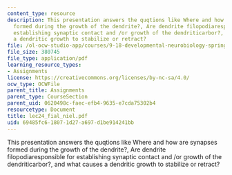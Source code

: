 ```yaml
---
content_type: resource
description: This presentation answers the quqtions like Where and how are synapses
  formed during the growth of the dendrite?, Are dendrite filopodiaresponsible for
  establishing synaptic contact and /or growth of the dendriticarbor?, and what causes
  a dendritic growth to stabilize or retract?
file: /ol-ocw-studio-app/courses/9-18-developmental-neurobiology-spring-2005/69485fc618071d27a697d1be914241bb_lec24_fial_niel.pdf
file_size: 380745
file_type: application/pdf
learning_resource_types:
- Assignments
license: https://creativecommons.org/licenses/by-nc-sa/4.0/
ocw_type: OCWFile
parent_title: Assignments
parent_type: CourseSection
parent_uid: 0620498c-faec-efb4-9635-e7cda75302b4
resourcetype: Document
title: lec24_fial_niel.pdf
uid: 69485fc6-1807-1d27-a697-d1be914241bb
---
```

This presentation answers the quqtions like Where and how are synapses formed during the growth of the dendrite?, Are dendrite filopodiaresponsible for establishing synaptic contact and /or growth of the dendriticarbor?, and what causes a dendritic growth to stabilize or retract?